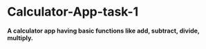 # Calculator-App-task-1
**A calculator app having basic functions like
add, subtract, divide, multiply.**

